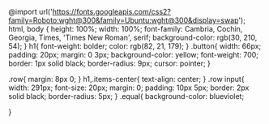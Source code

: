 @import url('https://fonts.googleapis.com/css2?family=Roboto:wght@300&family=Ubuntu:wght@300&display=swap');
html, body {
  height: 100%;
  width: 100%;
  font-family: Cambria, Cochin, Georgia, Times, 'Times New Roman', serif; 
  background-color: rgb(30, 210, 54);
}
h1{
    font-weight: bolder;
    color: rgb(82, 21, 179);
}
.button{
  width: 66px;
  padding: 20px;
  margin: 0 3px;
  background-color: yellow;
  font-weight: 700;
  border: 1px solid black;
  border-radius: 9px;
  cursor: pointer;
}

.row{
  margin: 8px 0;
}
h1,.items-center{
    text-align: center;
}
.row input{
  width: 291px;
  font-size: 20px;
    margin: 0;
    padding: 10px 5px;
    border: 2px solid black;
    border-radius: 5px;
}
.equal{
    background-color: blueviolet;
    
}

